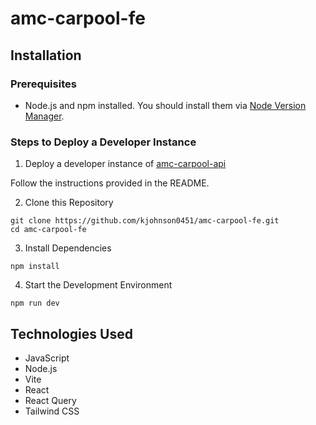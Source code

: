 # amc-carpool-fe

## Installation

### Prerequisites

- Node.js and npm installed. You should install them via [Node Version Manager](https://github.com/nvm-sh/nvm).

### Steps to Deploy a Developer Instance

1. Deploy a developer instance of [amc-carpool-api](https://github.com/kjohnson0451/amc-carpool-api)

Follow the instructions provided in the README.

2. Clone this Repository

```
git clone https://github.com/kjohnson0451/amc-carpool-fe.git
cd amc-carpool-fe
```

3. Install Dependencies

```
npm install
```

4. Start the Development Environment

```
npm run dev
```

## Technologies Used

- JavaScript
- Node.js
- Vite
- React
- React Query
- Tailwind CSS
